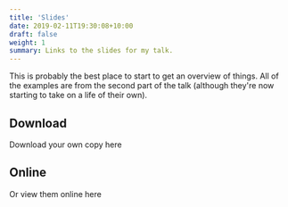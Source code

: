 ```yaml
---
title: 'Slides'
date: 2019-02-11T19:30:08+10:00
draft: false
weight: 1
summary: Links to the slides for my talk.
---
```


This is probably the best place to start to get an overview of things. All of the examples are from the second part of the talk (although they're now starting to take on a life of their own).

<!--more-->

## Download

Download your own copy here

## Online

Or view them online here
